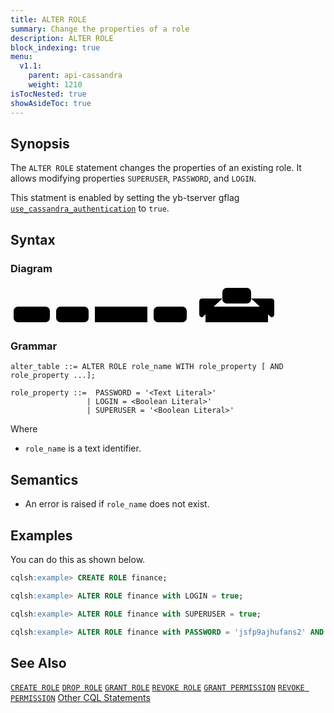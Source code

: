 ```yaml
---
title: ALTER ROLE
summary: Change the properties of a role
description: ALTER ROLE
block_indexing: true
menu:
  v1.1:
    parent: api-cassandra
    weight: 1210
isTocNested: true
showAsideToc: true
---
```


## Synopsis
The `ALTER ROLE` statement changes the properties of an existing role.
It allows modifying properties `SUPERUSER`, `PASSWORD`, and `LOGIN`.

This statment is enabled by setting the yb-tserver gflag [`use_cassandra_authentication`](../../../admin/yb-tserver/#config-flags) to `true`.

## Syntax

### Diagram
<svg class="rrdiagram" version="1.1" xmlns:xlink="http://www.w3.org/1999/xlink" xmlns="http://www.w3.org/2000/svg" width="437" height="65" viewbox="0 0 437 65"><path class="connector" d="M0 52h5m58 0h10m52 0h10m84 0h10m53 0h30m-5 0q-5 0-5-5v-20q0-5 5-5h32m46 0h32q5 0 5 5v20q0 5-5 5m-5 0h25"/><rect class="literal" x="5" y="35" width="58" height="25" rx="7"/><text class="text" x="15" y="52">ALTER</text><rect class="literal" x="73" y="35" width="52" height="25" rx="7"/><text class="text" x="83" y="52">ROLE</text><a xlink:href="../grammar_diagrams#role-name"><rect class="rule" x="135" y="35" width="84" height="25"/><text class="text" x="145" y="52">role_name</text></a><rect class="literal" x="229" y="35" width="53" height="25" rx="7"/><text class="text" x="239" y="52">WITH</text><rect class="literal" x="339" y="5" width="46" height="25" rx="7"/><text class="text" x="349" y="22">AND</text><a xlink:href="../grammar_diagrams#role-property"><rect class="rule" x="312" y="35" width="100" height="25"/><text class="text" x="322" y="52">role_property</text></a></svg>

### Grammar
```
alter_table ::= ALTER ROLE role_name WITH role_property [ AND role_property ...];

role_property ::=  PASSWORD = '<Text Literal>'
                 | LOGIN = <Boolean Literal>'
                 | SUPERUSER = '<Boolean Literal>'
```

Where

- `role_name` is a text identifier.

## Semantics
- An error is raised if `role_name` does not exist.

## Examples

You can do this as shown below.

```sql
cqlsh:example> CREATE ROLE finance;
```

```sql
cqlsh:example> ALTER ROLE finance with LOGIN = true;
```

```sql
cqlsh:example> ALTER ROLE finance with SUPERUSER = true;
```

```sql
cqlsh:example> ALTER ROLE finance with PASSWORD = 'jsfp9ajhufans2' AND SUPERUSER = false;
```

## See Also

[`CREATE ROLE`](../ddl_create_role)
[`DROP ROLE`](../ddl_drop_role)
[`GRANT ROLE`](../ddl_grant_role)
[`REVOKE ROLE`](../ddl_revoke_role)
[`GRANT PERMISSION`](../ddl_grant_permission)
[`REVOKE PERMISSION`](../ddl_revoke_permission)
[Other CQL Statements](..)
